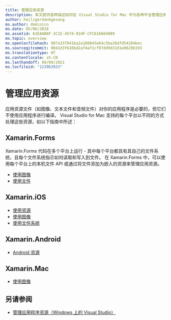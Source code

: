 ```yaml
---
title: 管理应用资源
description: 本文提供各种描述如何在 Visual Studio for Mac 中为各种平台管理应用资源的指南链接
author: heiligerdankgesang
ms.author: dominicn
ms.date: 05/06/2018
ms.assetid: 61EAAB8F-3C32-4574-924F-CFC616604089
ms.topic: overview
ms.openlocfilehash: 987a337941ba2a180045e64c5ba26dfd54284bec
ms.sourcegitcommit: 0841d3f610bd2af4af1cf07dd9d31d1e0629b193
ms.translationtype: HT
ms.contentlocale: zh-CN
ms.lasthandoff: 09/09/2021
ms.locfileid: "123963933"
---
```

# <a name="managing-app-resources"></a>管理应用资源

应用资源文件（如图像、文本文件和音频文件）对你的应用程序是必要的，但它们不使用应用程序进行编译。 Visual Studio for Mac 支持的每个平台以不同的方式处理这些资源，如以下指南中所述：

## <a name="xamarinforms"></a>Xamarin.Forms

Xamarin.Forms 代码在多个平台上运行 - 其中每个平台都具有其自己的文件系统，且每个文件系统指示如何读取和写入到文件。 在 Xamarin.Forms 中，可以使用每个平台上的本机文件 API 或通过将文件添加为嵌入的资源来管理应用资源。

* [使用图像](https://developer.xamarin.com/guides/xamarin-forms/user-interface/images/)
* [使用文件]( https://developer.xamarin.com/guides/xamarin-forms/application-fundamentals/files/)

## <a name="xamarinios"></a>Xamarin.iOS

* [使用资源](https://developer.xamarin.com/guides/ios/application_fundamentals/working_with_resources/)
* [使用图像](https://developer.xamarin.com/guides/ios/application_fundamentals/working_with_images/)
* [使用文件系统](https://developer.xamarin.com/guides/ios/application_fundamentals/working_with_the_file_system/)

## <a name="xamarinandroid"></a>Xamarin.Android

* [Android 资源](https://developer.xamarin.com/guides/android/application_fundamentals/resources_in_android/)

## <a name="xamarinmac"></a>Xamarin.Mac

* [使用图像](https://developer.xamarin.com/guides/mac/application_fundamentals/working-with-images/)

## <a name="see-also"></a>另请参阅

- [管理应用程序资源（Windows 上的 Visual Studio）](/visualstudio/ide/managing-application-resources-dotnet)